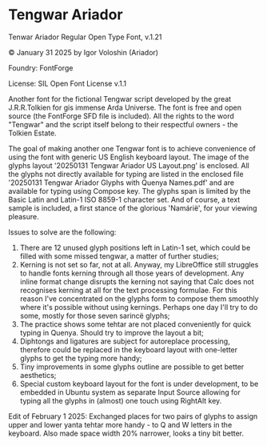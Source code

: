 # Tengwar Ariador
Tenwar Ariador Regular Open Type Font, v.1.21

© January 31 2025 by Igor Voloshin (Ariador)

Foundry: FontForge

License: SIL Open Font License v.1.1

Another font for the fictional Tengwar script developed by the great J.R.R.Tolkien for gis immense Arda Universe. The font is free and open source (the FontForge SFD file is included). All the rights to the word "Tengwar" and the script itself belong to their respectful owners - the Tolkien Estate.

The goal of making another one Tengwar font is to achieve convenience of using the font with generic US English keyboard layout. The image of the glyphs layout '20250131 Tengwar Ariador US Layout.png' is enclosed. All the glyphs not directly available for typing are listed in the enclosed file '20250131 Tengwar Ariador Glyphs with Quenya Names.pdf' and are available for typing using Compose key. The glyphs span is limited by the Basic Latin and Latin-1 ISO 8859-1 character set. And of course, a text sample is included, a first stance of the glorious 'Namárië', for your viewing pleasure.

Issues to solve are the following:
  1. There are 12 unused glyph positions left in Latin-1 set, which could be filled with some missed tengwar, a matter of further studies;
  2. Kerning is not set so far, not at all. Anyway, my LibreOffice still struggles to handle fonts kerning through all those years of development. Any inline format change disrupts the kerning not saying that Calc does not recognises kerning at all for the text processing formulae. For this reason I've concentrated on the glyphs form to compose them smoothly where it's possible without using kernings. Perhaps one day I'll try to do some, mostly for those seven sarincë glyphs;
  3. The practice shows some tehtar are not placed conveniently for quick typing in Quenya. Should try to improve the layout a bit;
  4. Diphtongs and ligatures are subject for autoreplace processing, therefore could be replaced in the keyboard layout with one-letter glyphs to get the typing more handy;
  5. Tiny improvements in some glyphs outline are possible to get better aesthetics;
  6. Special custom keyboard layout for the font is under development, to be embedded in Ubuntu system as separate Input Source allowing for typing all the glyphs in (almost) one touch using RightAlt key.

Edit of February 1 2025: Exchanged places for two pairs of glyphs to assign upper and lower yanta tehtar more handy - to Q and W letters in the keyboard. Also made space width 20% narrower, looks a tiny bit better.
